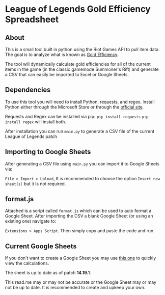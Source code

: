 # League of Legends Gold Efficiency Spreadsheet

## About

This is a small tool built in python using the Riot Games API to pull item data. The goal is to analyze what is known as [Gold Efficiency](https://leagueoflegends.fandom.com/wiki/Gold_efficiency_(League_of_Legends)).

The tool will dynamically calculate gold efficiencies for all of the current items in the game (in the classic gamemode Summoner's Rift) and generate a CSV that can easily be imported to Excel or Google Sheets.

## Dependencies

To use this tool you will need to install Python, requests, and regex. Install Python either through the Microsoft Store or through the [official site](https://www.python.org/downloads/). 

Requests and Regex can be installed via pip:
`pip install requests`
`pip install regex`
will install both.

After installation you can run `main.py` to generate a CSV file of the current League of Legends patch
## Importing to Google Sheets
After generating a CSV file using `main.py` you can import it to Google Sheets via:

`File > Import > Upload`, It is recommended to choose the option `Insert new sheet(s)` but it is not required.

## format.js
Attached is a script called `format.js` which can be used to auto format a Google Sheet. After importing the CSV a blank Google Sheet (or using an existing one) navigate to:

`Extensions > Apps Script`. Then simply copy and paste the code and run.

## Current Google Sheets
If you don't want to create a Google Sheet you may use [this one](https://docs.google.com/spreadsheets/d/17HQ759AxdWPLuvLUE7s0Bj-dD7z98aVPNpgDF0aFgRo/edit?usp=sharing) to quickly view the calculations.

The sheet is up to date as of patch **14.19.1**. 

This read.me may or may not be accurate or the Google Sheet may or may not be up to date. It is recommended to create and upkeep your own.
